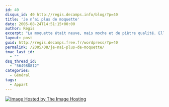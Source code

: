 ```yaml
---
id: 40
disqus_id: 40 http://regis.decamps.info/blog/?p=40
title: 'Je n’ai plus de moquette'
date: 2005-08-24T14:51:15+00:00
author: Régis
excerpt: "La moquette était neuve, mais moche et de piètre qualité. Elle va donc laisser sa place à un parquet. Première étape: l'enlever!"
layout: post
guid: http://regis.decamps.free.fr/wordpress/?p=40
permalink: /2005/08/je-nai-plus-de-moquette/
tmac_last_id:
  - ""
dsq_thread_id:
  - "564988812"
categories:
  - Général
tags:
  - Appart
---
```

<a href=http://theimagehosting.com>![Image Hosted by The Image Hosting](http://images5.theimagehosting.com/moquette.jpg)</a>
